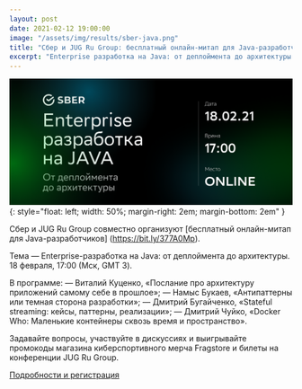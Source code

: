 ```yaml
---
layout: post
date: 2021-02-12 19:00:00
image: "/assets/img/results/sber-java.png"
title: "Сбер и JUG Ru Group: бесплатный онлайн-митап для Java-разработчиков"
excerpt: "Enterprise разработка на Java: от деплоймента до архитектуры."
---
```


![Сбер и JUG Ru Group: бесплатный онлайн-митап для Java-разработчиков](/assets/img/results/sber-java.png){: style="float: left; width: 50%; margin-right: 2em; margin-bottom: 2em" }

Сбер и JUG Ru Group совместно организуют [бесплатный онлайн-митап для Java-разработчиков] (https://bit.ly/377A0Mp).

Тема — Enterprise-разработка на Java: от деплоймента до архитектуры. 18 февраля, 17:00 (Мск, GMT 3).

В программе:
— Виталий Куценко, «Послание про архитектуру приложений самому себе в прошлое»;
— Намыс Букаев, «Антипаттерны или темная сторона разработки»;
— Дмитрий Бугайченко, «Stateful streaming: кейсы, паттерны, реализации»;
— Дмитрий Чуйко, «Docker Who: Маленькие контейнеры сквозь время и пространство».

Задавайте вопросы, участвуйте в дискуссиях и выигрывайте промокоды магазина киберспортивного мерча Fragstore и билеты на конференции JUG Ru Group. 

[Подробности и регистрация](https://bit.ly/377A0Mp)